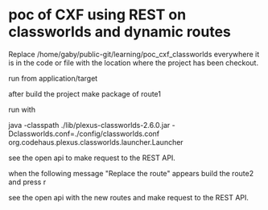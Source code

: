 # poc of CXF using REST on classworlds and dynamic routes

Replace /home/gaby/public-git/learning/poc_cxf_classworlds everywhere it is in the 
code or file with the location where the project has been checkout.

run from application/target

after build the project make package of route1

run with

java -classpath ./lib/plexus-classworlds-2.6.0.jar -Dclassworlds.conf=./config/classworlds.conf org.codehaus.plexus.classworlds.launcher.Launcher

see the open api to make request to the REST API.

when the following message "Replace the route" appears build the route2 and press r

see the open api with the new routes and make request to the REST API.